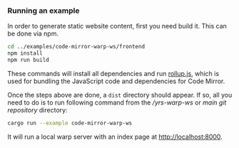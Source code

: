 
### Running an example

In order to generate static website content, first you need build it. This can be done via npm.

```bash
cd ../examples/code-mirror-warp-ws/frontend
npm install
npm run build
```

These commands will install all dependencies and run [rollup.js](https://rollupjs.org/), which is used for bundling the JavaScript code and dependencies for Code Mirror.

Once the steps above are done, a `dist` directory should appear. If so, all you need to do is to run following command from the */yrs-warp-ws* or *main git repository* directory:

```bash
cargo run --example code-mirror-warp-ws
```

It will run a local warp server with an index page at [http://localhost:8000](http://localhost:8000).